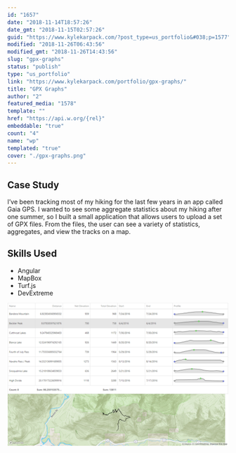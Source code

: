 ```yaml
---
id: "1657"
date: "2018-11-14T18:57:26"
date_gmt: "2018-11-15T02:57:26"
guid: "https://www.kylekarpack.com/?post_type=us_portfolio&#038;p=1577"
modified: "2018-11-26T06:43:56"
modified_gmt: "2018-11-26T14:43:56"
slug: "gpx-graphs"
status: "publish"
type: "us_portfolio"
link: "https://www.kylekarpack.com/portfolio/gpx-graphs/"
title: "GPX Graphs"
author: "2"
featured_media: "1578"
template: ""
href: "https://api.w.org/{rel}"
embeddable: "true"
count: "4"
name: "wp"
templated: "true"
cover: "./gpx-graphs.png"
---
```

## Case Study

I&#x2019;ve been tracking most of my hiking for the last few years in an app called Gaia GPS. I wanted to see some aggregate statistics about my hiking after one summer, so I built a small application that allows users to upload a set of GPX files. From the files, the user can see a variety of statistics, aggregates, and view the tracks on a map.

## Skills Used

- Angular
- MapBox
- Turf.js
- DevExtreme

[![](./gpx-graphs.png)](https://i2.wp.com/www.kylekarpack.com/wordpress/wp-content/uploads/2018/11/gpx-graphs.png?fit=1276%2C826&amp;ssl=1)